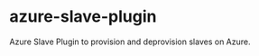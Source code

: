 azure-slave-plugin
==================

Azure Slave Plugin to provision and deprovision slaves on Azure.
